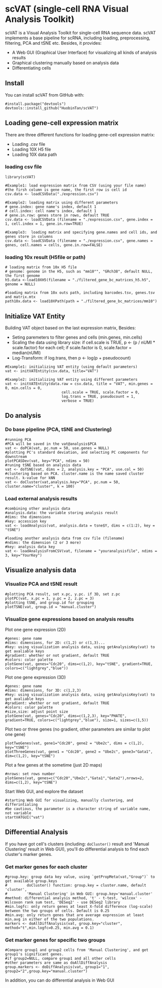 # scVAT (single-cell RNA Visual Analysis Toolkit)
scVAT is a Visual Analysis Toolkit for single-cell RNA sequence data. scVAT implements a base pipeline for scRNA, including loading, preprocessing, filtering, PCA and tSNE etc. Besides, it provides:
- A Web GUI (Graphical User Interface) for visualizing all kinds of analysis results
- Graphical clustering manually based on analysis data
- Differentiating cells

## Install
You can install scVAT from GitHub with:
```{r}
#install.package("devtools")
devtools::install_github("HuobinTan/scVAT")
```

## Loading gene-cell expression matrix
There are three different functions for loading gene-cell expression matrix:
- Loading .csv file
- Loading 10X H5 file
- Loading 10X data path

### loading csv file
```{r}
library(scVAT)

#Example1: load expression matrix from CSV (using your file name)
#the firsh column is gene name, the first row is cell id
csv.data <- loadCSVData("./expression.csv")

#Example2: loading matrix using different parameters
# gene.index: gene name's index, default 1
# cell.index: cell name's index, default 1
# gene.in.row: genes store in rows, default TRUE
csv.data <- loadCSVData (filename = "./expression.csv", gene.index = 1, cell.index = 1, gene.in.row=TRUE)

#Example3:  loading matrix and specifying gene.names and cell ids, and genes store in columns
csv.data <- loadCSVData (filename = "./expression.csv", gene.names = genes, cell.names = cells, gene.in.row=FALSE)
```
### loading 10x result (H5file or path)
```{r}
# loading matrix from 10x H5 file
# genome: genome in the H5, such as "mm10"", "GRch38", default NULL, the first genome 
h5.data <-load10XH5(filename = "./filtered_gene_bc_matrices_h5.h5", genome = NULL)

#loading matrix from 10x outs path, including barcodes.tsv, genes.tsv and matrix.mtx
path10x.data <- load10XPath(path = "./filtered_gene_bc_matrices/mm10")
```

## Initialize VAT Entity
Building VAT object based on the last expression matrix, Besides:
- Seting paremeters to filter genes and cells (min.genes, min.cells)
- Scaling the data using library size: if cell.scale is  TRUE, p <- (p / nUMI \* scale.factor) for each cell;  if scale.factor is 0,  scale.factor =  median(nUMI)
- Log-Transform: if log.trans, then p <- log(p + pseudocount)
```{r}
#Example1: initializing VAT entity (using default parameters)
vat <- initVATEntity(csv.data, title="VAT")

#Example2: initializing VAT entity using different parameters
vat <- initVATEntity(data.raw = csv.data, title = "VAT", min.genes = 0, min.cells = 0,
                          cell.scale = TRUE, scale.factor = 0,
                          log.trans = TRUE, pseudocount = 1,
                          verbose = TRUE)
```

## Do analysis
### Do base pipeline (PCA, tSNE and Clustering)
```{r}
#running PCA
#PCA will be saved in the vat@analysis$PCA
vat <- doPCA(vat, pc.num = 50, use.genes = NULL)
#plotting PC's standard deviation, and selecting PC components for downstream
plotPCASDev(vat, key="PCA", ndims = 50)
#runing tSNE based on analysis data
vat <- doTSNE(vat, dims = 2, analysis.key = "PCA", use.col = 50)
#clustering based on PCA. cluster.name is the name saved cluster result. k-value for kNN
vat <- doCluster(vat,analysis.key="PCA", pc.num = 50, cluster.name="cluster", k = 100)
```
### Load external analysis results
```{r}
#combining other analysis data
#analysis.data: the variable storing analysis result
#dims: the dimensions 
#key: accession key
vat <- loadAnalysis(vat, analysis.data = tsne$Y, dims = c(1:2), key = "tSNE")

#loading another analysis data from csv file (filename)
#ndims: the dimension (2 or 3 more) 
#key: analysis data key
vat <- loadAnalysisFromCSV(vat, filename = "youranalysisfile", ndims = 3, key="YourKey")
```


## Visualize analysis data
### Visualize PCA and tSNE result
```{r}
#plotting PCA result, set x.pc, y.pc. if 3D, set z.pc
plotPC(vat, x.pc = 1, y.pc = 2, z.pc = 3)
#plotting tSNE, and group.id for grouping
plotTSNE(vat, group.id = "manual.cluster")
```
### Visualize gene expressions based on analysis results 
Plot one gene expression (2D) 
```{r}
#genes: gene name
#dims: dimensions, for 2D: c(1,2) or c(1,3)...
#key: using visualization analysis data, using getAnalysisKey(vat) to get avaliable keys
#gradient: whether or not gradient, default TRUE
#colors: color palette
plotGene(vat, genes="Cdc20", dims=c(1,2), key="tSNE", gradient=TRUE, colors=c("lightgrey","blue"))
```
Plot one gene expression (3D) 
```{r}
#genes: gene name
#dims: dimensions, for 3D: c(1,2,3)
#key: using visualization analysis data, using getAnalysisKey(vat) to get avaliable keys
#gradient: whether or not gradient, default TRUE
#colors: color palette
#size,size: adjust point size
plotGene(vat, genes="Cdc20", dims=c(1,2,3), key="PHATE", gradient=TRUE, colors=c("lightgrey","blue"), size=1, sizes=c(1,5))
```
Plot two or three genes (no gradient, other parameters are similar to plot one gene)
```{r}
plotTwoGenes(vat, gene1="Cdc20", gene2 = "Ube2c", dims = c(1,2), key="tSNE")
plotThreeGenes(vat, gene1 = "Cdc20", gene2 = "Ube2c", gene3="Gata1", dim=c(1,2), key="tSNE")
```
Plot a few genes at the sometime (just 2D maps)
```{r}
#nrows: set rows number
plotGenes(vat, genes=c("Cdc20","Ube2c","Gata1","Gata2"),nrows=2, dims=c(1,2), key="tSNE")
```
Start Web GUI, and explore the dataset
```{r}
#starting Web GUI for visualizing, manually clustering, and differintialing
#be cautious, the parameter is a character string of variable name, not variable
startVATGUI("vat")
```
## Differential Analysis
If you have got cell's clusters (including: `doCluster()` result and  'Manual Clustering' result in Web GUI), you'll do differential analysis to find each cluster's marker genes.
### Get marker genes for each cluster
```{r}
#group.key: group data key value, using `getPropMeta(vat,"Group")` to get available group.keys
#         doCluster() function: group.key = cluster.name, default 'cluster', 
#         'Manual Clustering' in Web GUI: group.key='manual.cluster'
#method: differential analysis method, 't' - t-test, 'wilcox' - Wilcoxon rank sum test, 'DESeq2' - use DESeq2 library
#min.logfc: only return genes at least X-fold difference (log-scale) between the two groups of cells. Default is 0.25
#min.avg: only return genes that are average expression at least min.avg in either of the two populations. 
markers <- doAllDiffAnalysis(vat, group.key="cluster", method="t",min.logfc=0.25, min.avg = 0.1)
```
### Get marker genes for specific two groups
```{r}
#Compare group1 and group2 cells from 'Manual Clustering', and get group1's significant genes. 
#if group2=NULL, compare group1 and all other cells
#other parameters are same as doAllDiffAnalysis
group.markers <- doDiffAnalysis(vat, group1="1", group2="2",group.key="manual.cluster")
```
In addition, you can do differential analysis in Web GUI
